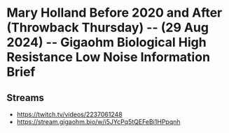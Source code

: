 # Mary Holland Before 2020 and After (Throwback Thursday) -- (29 Aug 2024) -- Gigaohm Biological High Resistance Low Noise Information Brief

## Streams
- https://twitch.tv/videos/2237061248
- https://stream.gigaohm.bio/w/i5JYcPq5tQEFeBi1HPpqnh

